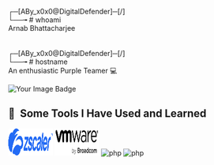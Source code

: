 ┌─[ABy_x0x0@DigitalDefender]─[/] \
└──╼ # whoami \
Arnab Bhattacharjee \
\
\
┌─[ABy_x0x0@DigitalDefender]─[/]\
└──╼ # hostname\
An enthusiastic Purple Teamer 💻

<img src="https://tryhackme-badges.s3.amazonaws.com/Meberry20.png" alt="Your Image Badge" />

<h2> 🚀 &nbsp;Some Tools I Have Used and Learned</h2>
<p align="left">
<img src="https://github.com/actions/starter-workflows/blob/main/icons/zscaler.svg" alt="vscode" width="90" height="55"/>
<img src="https://github.com/cncf/landscape/blob/master/hosted_logos/vmware.svg" alt="bash" width="90" height="55"/>
<img src="https://www.vectorlogo.zone/logos/symantec/symantec-ar21.svg" alt="php" width="90" height="55"/>
<img src="https://www.vectorlogo.zone/logos/splunk/splunk-ar21.svg" alt="php" width="90" height="55"/>

</p>
